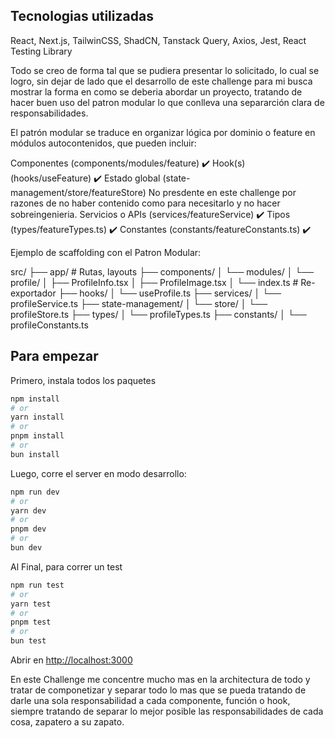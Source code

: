 ## Tecnologias utilizadas
React, Next.js, TailwinCSS, ShadCN, Tanstack Query, Axios, Jest, React Testing Library

Todo se creo de forma tal que se pudiera presentar lo solicitado, lo cual se logro, sin dejar de lado que el desarrollo de este challenge para mi busca mostrar la forma en como se deberia abordar un proyecto, tratando de hacer buen uso del patron modular lo que conlleva una separarción clara de responsabilidades.

El patrón modular se traduce en organizar lógica por dominio o feature en módulos autocontenidos, que pueden incluir:

   Componentes (components/modules/feature) ✔️
   Hook(s) (hooks/useFeature) ✔️
   Estado global (state-management/store/featureStore) No presdente en este challenge por razones de no haber contenido como para necesitarlo y no hacer sobreingenieria.
   Servicios o APIs (services/featureService) ✔️
   Tipos (types/featureTypes.ts) ✔️
   Constantes (constants/featureConstants.ts) ✔️

Ejemplo de scaffolding con el Patron Modular:

src/
├── app/                            # Rutas, layouts
├── components/
│   └── modules/
│       └── profile/
│           ├── ProfileInfo.tsx
│           ├── ProfileImage.tsx
│           └── index.ts           # Re-exportador
├── hooks/
│   └── useProfile.ts
├── services/
│   └── profileService.ts
├── state-management/
│   └── store/
│       └── profileStore.ts
├── types/
│   └── profileTypes.ts
├── constants/
│   └── profileConstants.ts


## Para empezar

Primero, instala todos los paquetes
```bash
npm install
# or
yarn install
# or
pnpm install
# or
bun install
```

Luego, corre el server en modo desarrollo:
```bash
npm run dev
# or
yarn dev
# or
pnpm dev
# or
bun dev
```

Al Final, para correr un test

```bash
npm run test
# or
yarn test
# or
pnpm test
# or
bun test
```

Abrir en [http://localhost:3000](http://localhost:3000)

En este Challenge me concentre mucho mas en la architectura de todo y tratar de componetizar y separar todo lo mas que se pueda tratando de darle una 
sola responsabilidad a cada componente, función o hook, siempre tratando de separar lo mejor posible las responsabilidades de cada cosa, zapatero a su zapato.
